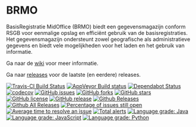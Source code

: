 # BRMO

BasisRegistratie MidOffice (BRMO) biedt een gegevensmagazijn conform RSGB voor eenmalige opslag en efficiënt gebruik van de basisregistraties. Het gegevensmagazijn ondersteunt zowel geografische als administratieve gegevens en biedt vele mogelijkheden voor het laden en het gebruik van informatie.

Ga naar de [wiki](https://github.com/B3Partners/brmo/wiki) voor meer informatie.

Ga naar [releases](https://github.com/B3Partners/brmo/releases) voor de laatste (en eerdere) releases.

[![Travis-CI Build Status](https://travis-ci.com/B3Partners/brmo.svg?branch=master)](https://travis-ci.com/B3Partners/brmo)
[![AppVeyor Build status](https://ci.appveyor.com/api/projects/status/kjwij2vo9bvnd458/branch/master?svg=true)](https://ci.appveyor.com/project/mprins/brmo/branch/master)
[![Dependabot Status](https://api.dependabot.com/badges/status?host=github&repo=B3Partners/brmo)](https://dependabot.com)
[![codecov](https://codecov.io/gh/B3Partners/brmo/branch/master/graph/badge.svg)](https://codecov.io/gh/B3Partners/brmo)
[![GitHub issues](https://img.shields.io/github/issues/B3Partners/brmo.svg)](https://github.com/B3Partners/brmo/issues)
[![GitHub forks](https://img.shields.io/github/forks/B3Partners/brmo.svg)](https://github.com/B3Partners/brmo/network)
[![GitHub stars](https://img.shields.io/github/stars/B3Partners/brmo.svg)](https://github.com/B3Partners/brmo/stargazers)
[![GitHub license](https://img.shields.io/badge/license-AGPL-blue.svg)](https://raw.githubusercontent.com/B3Partners/brmo/master/LICENSE)
[![GitHub release](https://img.shields.io/github/release/B3Partners/brmo.svg?maxAge=2592000)]()
[![Github Releases](https://img.shields.io/github/downloads/B3Partners/brmo/latest/total.svg?maxAge=2592000)]()
[![Github All Releases](https://img.shields.io/github/downloads/B3Partners/brmo/total.svg?maxAge=2592000)]()
[![Percentage of issues still open](https://isitmaintained.com/badge/open/B3Partners/brmo.svg)](https://isitmaintained.com/project/B3Partners/brmo "Percentage of issues still open")
[![Average time to resolve an issue](https://isitmaintained.com/badge/resolution/B3Partners/brmo.svg)](https://isitmaintained.com/project/B3Partners/brmo "Average time to resolve an issue")
[![Total alerts](https://img.shields.io/lgtm/alerts/g/B3Partners/brmo.svg?logo=lgtm&logoWidth=18)](https://lgtm.com/projects/g/B3Partners/brmo/alerts/)
[![Language grade: Java](https://img.shields.io/lgtm/grade/java/g/B3Partners/brmo.svg?logo=lgtm&logoWidth=18)](https://lgtm.com/projects/g/B3Partners/brmo/context:java)
[![Language grade: JavaScript](https://img.shields.io/lgtm/grade/javascript/g/B3Partners/brmo.svg?logo=lgtm&logoWidth=18)](https://lgtm.com/projects/g/B3Partners/brmo/context:javascript)
[![Language grade: Python](https://img.shields.io/lgtm/grade/python/g/B3Partners/brmo.svg?logo=lgtm&logoWidth=18)](https://lgtm.com/projects/g/B3Partners/brmo/context:python)

